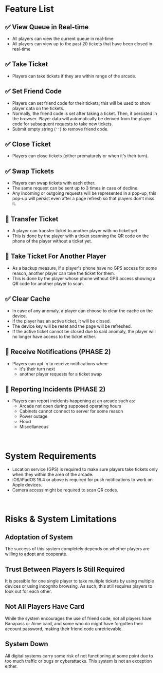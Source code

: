 # Feature List

## ✅ View Queue in Real-time
* All players can view the current queue in real-time
* All players can view up to the past 20 tickets that have been closed in real-time

## ✅ Take Ticket
* Players can take tickets if they are within range of the arcade.

## ✅ Set Friend Code
* Players can set friend code for their tickets, this will be used to show player data on the tickets.
* Normally, the friend code is set after taking a ticket. Then, it persisted in the browser. Player data will automatically be derived from the player code for subsequent requests to take new tickets.
* Submit empty string (`''`) to remove friend code.

## ✅ Close Ticket
* Players can close tickets (either prematurely or when it's their turn).

## ✅ Swap Tickets
* Players can swap tickets with each other.
* The same request can be sent up to 3 times in case of decline.
* Any incoming or outgoing requests will be represented in a pop-up, this pop-up will persist even after a page refresh so that players don't miss it.

## 🚧 Transfer Ticket
* A player can transfer ticket to another player with no ticket yet.
* This is done by the player with a ticket scanning the QR code on the phone of the player without a ticket yet.

## 🚧 Take Ticket For Another Player
* As a backup measure, if a player's phone have no GPS access for some reason, another player can take the ticket for them.
* This is done by the player whose phone without GPS access showing a QR code for another player to scan.

## ✅ Clear Cache
* In case of any anomaly, a player can choose to clear the cache on the device.
* If the player has an active ticket, it will be closed.
* The device key will be reset and the page will be refreshed.
* If the active ticket cannot be closed due to said anomaly, the player will no longer have access to the ticket either.

## 🚧 Receive Notifications (PHASE 2)
* Players can opt in to receive notifications when:
  * it's their turn next
  * another player requests for a ticket swap

## 🚧 Reporting Incidents (PHASE 2)
* Players can report incidents happening at an arcade such as:
  * Arcade not open during supposed operating hours
  * Cabinets cannot connect to server for some reason
  * Power outage
  * Flood
  * Miscellaneous

<br/>

# System Requirements
* Location service (GPS) is required to make sure players take tickets only when they within the area of the arcade.
* iOS/iPadOS 16.4 or above is required for push notifications to work on Apple devices.
* Camera access might be required to scan QR codes.

<br/>

# Risks & System Limitations

## Adoptation of System
The success of this system completely depends on whether players are willing to adopt and cooperate.

## Trust Between Players Is Still Required
It is possible for one single player to take multiple tickets by using multiple devices or using incognito browsing. As such, this still requires players to look out for each other.

## Not All Players Have Card
While the system encourages the use of friend code, not all players have Banapass or Aime card, and some who do might have forgotten their account password, making their friend code unretrievable.

## System Down
All digital systems carry some risk of not functioning at some point due to too much traffic or bugs or cyberattacks. This system is not an exception either.

<br/>
